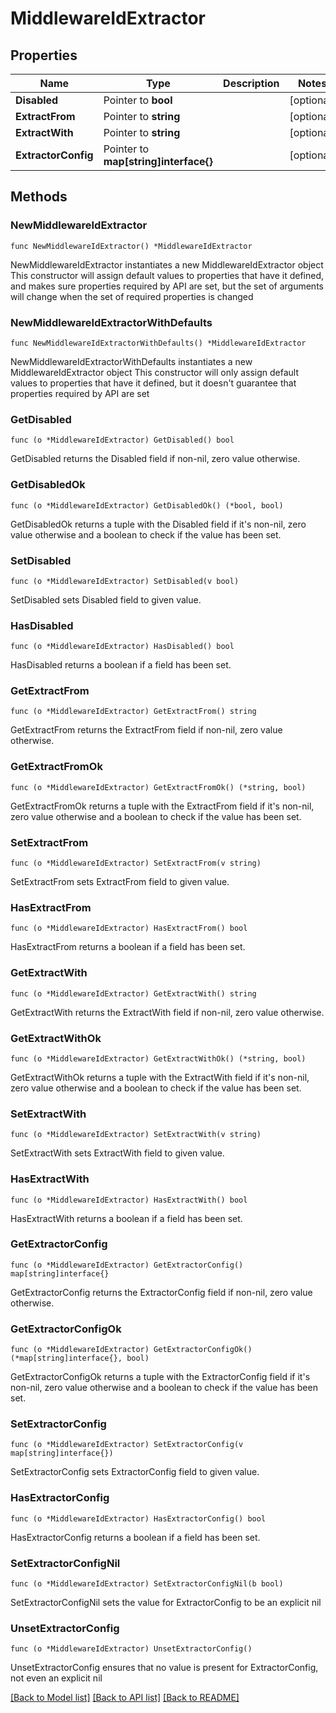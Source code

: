 # MiddlewareIdExtractor

## Properties

Name | Type | Description | Notes
------------ | ------------- | ------------- | -------------
**Disabled** | Pointer to **bool** |  | [optional] 
**ExtractFrom** | Pointer to **string** |  | [optional] 
**ExtractWith** | Pointer to **string** |  | [optional] 
**ExtractorConfig** | Pointer to **map[string]interface{}** |  | [optional] 

## Methods

### NewMiddlewareIdExtractor

`func NewMiddlewareIdExtractor() *MiddlewareIdExtractor`

NewMiddlewareIdExtractor instantiates a new MiddlewareIdExtractor object
This constructor will assign default values to properties that have it defined,
and makes sure properties required by API are set, but the set of arguments
will change when the set of required properties is changed

### NewMiddlewareIdExtractorWithDefaults

`func NewMiddlewareIdExtractorWithDefaults() *MiddlewareIdExtractor`

NewMiddlewareIdExtractorWithDefaults instantiates a new MiddlewareIdExtractor object
This constructor will only assign default values to properties that have it defined,
but it doesn't guarantee that properties required by API are set

### GetDisabled

`func (o *MiddlewareIdExtractor) GetDisabled() bool`

GetDisabled returns the Disabled field if non-nil, zero value otherwise.

### GetDisabledOk

`func (o *MiddlewareIdExtractor) GetDisabledOk() (*bool, bool)`

GetDisabledOk returns a tuple with the Disabled field if it's non-nil, zero value otherwise
and a boolean to check if the value has been set.

### SetDisabled

`func (o *MiddlewareIdExtractor) SetDisabled(v bool)`

SetDisabled sets Disabled field to given value.

### HasDisabled

`func (o *MiddlewareIdExtractor) HasDisabled() bool`

HasDisabled returns a boolean if a field has been set.

### GetExtractFrom

`func (o *MiddlewareIdExtractor) GetExtractFrom() string`

GetExtractFrom returns the ExtractFrom field if non-nil, zero value otherwise.

### GetExtractFromOk

`func (o *MiddlewareIdExtractor) GetExtractFromOk() (*string, bool)`

GetExtractFromOk returns a tuple with the ExtractFrom field if it's non-nil, zero value otherwise
and a boolean to check if the value has been set.

### SetExtractFrom

`func (o *MiddlewareIdExtractor) SetExtractFrom(v string)`

SetExtractFrom sets ExtractFrom field to given value.

### HasExtractFrom

`func (o *MiddlewareIdExtractor) HasExtractFrom() bool`

HasExtractFrom returns a boolean if a field has been set.

### GetExtractWith

`func (o *MiddlewareIdExtractor) GetExtractWith() string`

GetExtractWith returns the ExtractWith field if non-nil, zero value otherwise.

### GetExtractWithOk

`func (o *MiddlewareIdExtractor) GetExtractWithOk() (*string, bool)`

GetExtractWithOk returns a tuple with the ExtractWith field if it's non-nil, zero value otherwise
and a boolean to check if the value has been set.

### SetExtractWith

`func (o *MiddlewareIdExtractor) SetExtractWith(v string)`

SetExtractWith sets ExtractWith field to given value.

### HasExtractWith

`func (o *MiddlewareIdExtractor) HasExtractWith() bool`

HasExtractWith returns a boolean if a field has been set.

### GetExtractorConfig

`func (o *MiddlewareIdExtractor) GetExtractorConfig() map[string]interface{}`

GetExtractorConfig returns the ExtractorConfig field if non-nil, zero value otherwise.

### GetExtractorConfigOk

`func (o *MiddlewareIdExtractor) GetExtractorConfigOk() (*map[string]interface{}, bool)`

GetExtractorConfigOk returns a tuple with the ExtractorConfig field if it's non-nil, zero value otherwise
and a boolean to check if the value has been set.

### SetExtractorConfig

`func (o *MiddlewareIdExtractor) SetExtractorConfig(v map[string]interface{})`

SetExtractorConfig sets ExtractorConfig field to given value.

### HasExtractorConfig

`func (o *MiddlewareIdExtractor) HasExtractorConfig() bool`

HasExtractorConfig returns a boolean if a field has been set.

### SetExtractorConfigNil

`func (o *MiddlewareIdExtractor) SetExtractorConfigNil(b bool)`

 SetExtractorConfigNil sets the value for ExtractorConfig to be an explicit nil

### UnsetExtractorConfig
`func (o *MiddlewareIdExtractor) UnsetExtractorConfig()`

UnsetExtractorConfig ensures that no value is present for ExtractorConfig, not even an explicit nil

[[Back to Model list]](../README.md#documentation-for-models) [[Back to API list]](../README.md#documentation-for-api-endpoints) [[Back to README]](../README.md)


